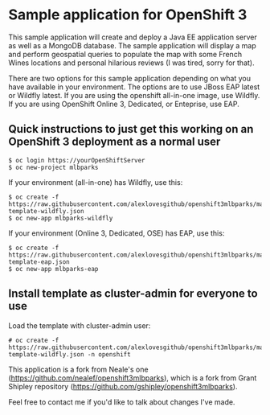 # Sample application for OpenShift 3

This sample application will create and deploy a Java EE application server as well as a MongoDB database.  The sample application will display a map and perform geospatial queries to populate the map with some French Wines locations and personal hilarious reviews (I was tired, sorry for that).

There are two options for this sample application depending on what you have available in your environment.  The options are to use JBoss EAP latest or Wildfly latest.  If you are using the openshift all-in-one image, use Wildfly.  If you are using OpenShift Online 3, Dedicated, or Enteprise, use EAP.

## Quick instructions to just get this working on an OpenShift 3 deployment as a normal user

````
$ oc login https://yourOpenShiftServer
$ oc new-project mlbparks
````
If your environment (all-in-one) has Wildfly, use this:
`````
$ oc create -f https://raw.githubusercontent.com/alexlovesgithub/openshift3mlbparks/master/mlbparks-template-wildfly.json
$ oc new-app mlbparks-wildfly
`````
If your environment (Online 3, Dedicated, OSE) has EAP, use this:
`````
$ oc create -f https://raw.githubusercontent.com/alexlovesgithub/openshift3mlbparks/master/mlbparks-template-eap.json
$ oc new-app mlbparks-eap
`````

## Install template as cluster-admin for everyone to use

Load the template with cluster-admin user:

````
# oc create -f https://raw.githubusercontent.com/alexlovesgithub/openshift3mlbparks/master/mlbparks-template-wildfly.json -n openshift
````

This application is a fork from Neale's one (https://github.com/nealef/openshift3mlbparks), which is a fork from 
Grant Shipley repository (https://github.com/gshipley/openshift3mlbparks).

Feel free to contact me if you'd like to talk about changes I've made.
